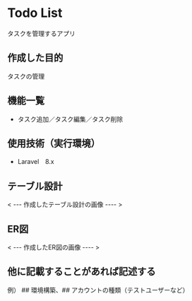 # Todo List
タスクを管理するアプリ


## 作成した目的
タスクの管理

## 機能一覧
- タスク追加／タスク編集／タスク削除

## 使用技術（実行環境）
- Laravel　8.x

## テーブル設計

< --- 作成したテーブル設計の画像 ---- >

## ER図
< --- 作成したER図の画像 ---- >

## 他に記載することがあれば記述する
例） ## 環境構築、## アカウントの種類（テストユーザーなど）
